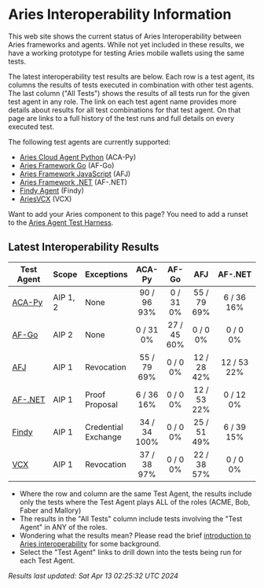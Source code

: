 # Aries Interoperability Information


This web site shows the current status of Aries Interoperability between Aries frameworks and agents. While
not yet included in these results, we have a working prototype for testing Aries mobile wallets using the
same tests.

The latest interoperability test results are below. Each row is a test agent, its columns
the results of tests executed in combination with other test agents.
The last column ("All Tests") shows the results of all tests run for the given test agent in any role. The link on each test
agent name provides more details about results for all test combinations for that test agent. On
that page are links to a full history of the test runs and full details on every executed test. 

The following test agents are currently supported:

- [Aries Cloud Agent Python](https://github.com/hyperledger/aries-cloudagent-python) (ACA-Py)
- [Aries Framework Go](https://github.com/hyperledger/aries-framework-go) (AF-Go)
- [Aries Framework JavaScript](https://github.com/hyperledger/aries-framework-javascript) (AFJ)
- [Aries Framework .NET](https://github.com/hyperledger/aries-framework-dotnet) (AF-.NET)
- [Findy Agent](https://github.com/findy-network/findy-agent) (Findy)
- [AriesVCX](https://github.com/hyperledger/aries-vcx) (VCX)

Want to add your Aries component to this page? You need to add a runset to the
[Aries Agent Test Harness](https://github.com/hyperledger/aries-agent-test-harness).

## Latest Interoperability Results

| Test Agent | Scope | Exceptions | ACA-Py | AF-Go | AFJ | AF-.NET | Findy | VCX | **All Tests** |
| ----- | ----- | ----- | :----: | :----: | :----: | :----: | :----: | :----: | :----: |
| [ACA-Py](acapy.md)| AIP 1, 2 | None | 90 / 96<br>93% | 0 / 31<br>0% | 55 / 79<br>69% | 6 / 36<br>16% | 34 / 34<br>100% | 37 / 38<br>97% | **216 / 302<br>71%** |
| [AF-Go](afgo.md)| AIP 2 | None | 0 / 31<br>0% | 27 / 45<br>60% | 0 / 0<br>0% | 0 / 0<br>0% | 0 / 0<br>0% | 0 / 0<br>0% | **27 / 76<br>35%** |
| [AFJ](javascript.md)| AIP 1 | Revocation | 55 / 79<br>69% | 0 / 0<br>0% | 12 / 28<br>42% | 12 / 53<br>22% | 25 / 51<br>49% | 22 / 38<br>57% | **114 / 220<br>51%** |
| [AF-.NET](dotnet.md)| AIP 1 | Proof Proposal | 6 / 36<br>16% | 0 / 0<br>0% | 12 / 53<br>22% | 0 / 12<br>0% | 6 / 39<br>15% | 0 / 0<br>0% | **12 / 111<br>10%** |
| [Findy](findy.md)| AIP 1 | Credential Exchange | 34 / 34<br>100% | 0 / 0<br>0% | 25 / 51<br>49% | 6 / 39<br>15% | 17 / 17<br>100% | 0 / 0<br>0% | **76 / 124<br>61%** |
| [VCX](aries-vcx.md)| AIP 1 | Revocation | 37 / 38<br>97% | 0 / 0<br>0% | 22 / 38<br>57% | 0 / 0<br>0% | 0 / 0<br>0% | 19 / 20<br>95% | **78 / 96<br>81%** |

- Where the row and column are the same Test Agent, the results include only the tests where the Test Agent plays ALL of the roles (ACME, Bob, Faber and Mallory)
- The results in the "All Tests" column include tests involving the "Test Agent" in ANY of the roles.
- Wondering what the results mean? Please read the brief [introduction to Aries interoperability](aries-interop-intro.md) for some background.
- Select the "Test Agent" links to drill down into the tests being run for each Test Agent.


*Results last updated: Sat Apr 13 02:25:32 UTC 2024*

